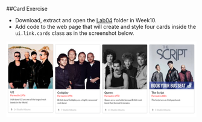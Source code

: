 
##Card Exercise

- Download, extract and open the [Lab04](archives/Lab04.rar) folder in Week10.
- Add code to the web page that will create and style four cards inside the `ui.link.cards` class as in the screenshot below.


![](img/cards.PNG)
